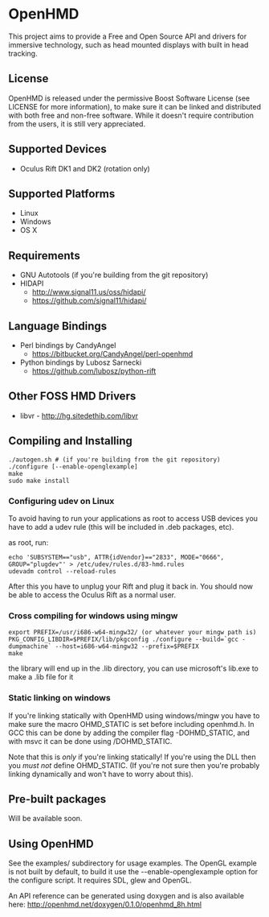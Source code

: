 # OpenHMD
This project aims to provide a Free and Open Source API and drivers for immersive technology, such as head mounted displays with built in head tracking.

## License
OpenHMD is released under the permissive Boost Software License (see LICENSE for more information), to make sure it can be linked and distributed with both free and non-free software. While it doesn't require contribution from the users, it is still very appreciated.

## Supported Devices
  * Oculus Rift DK1 and DK2 (rotation only)

## Supported Platforms
  * Linux
  * Windows
  * OS X

## Requirements
  * GNU Autotools (if you're building from the git repository)
  * HIDAPI
    * http://www.signal11.us/oss/hidapi/
    * https://github.com/signal11/hidapi/

## Language Bindings
  * Perl bindings by CandyAngel
    * https://bitbucket.org/CandyAngel/perl-openhmd
  * Python bindings by Lubosz Sarnecki
    * https://github.com/lubosz/python-rift
  
## Other FOSS HMD Drivers
  * libvr - http://hg.sitedethib.com/libvr

## Compiling and Installing
    ./autogen.sh # (if you're building from the git repository)
    ./configure [--enable-openglexample]
    make
    sudo make install

### Configuring udev on Linux
To avoid having to run your applications as root to access USB devices you have to add a udev rule (this will be included in .deb packages, etc).

as root, run:

    echo 'SUBSYSTEM=="usb", ATTR{idVendor}=="2833", MODE="0666", GROUP="plugdev"' > /etc/udev/rules.d/83-hmd.rules
    udevadm control --reload-rules

After this you have to unplug your Rift and plug it back in. You should now be able to access the Oculus Rift as a normal user.


### Cross compiling for windows using mingw
    export PREFIX=/usr/i686-w64-mingw32/ (or whatever your mingw path is)
    PKG_CONFIG_LIBDIR=$PREFIX/lib/pkgconfig ./configure --build=`gcc -dumpmachine` --host=i686-w64-mingw32 --prefix=$PREFIX
    make
the library will end up in the .lib directory, you can use microsoft's lib.exe to make a .lib file for it

### Static linking on windows
If you're linking statically with OpenHMD using windows/mingw you have to make sure the macro OHMD_STATIC is set before including openhmd.h. In GCC this can be done by adding the compiler flag -DOHMD_STATIC, and with msvc it can be done using /DOHMD_STATIC.

Note that this is *only* if you're linking statically! If you're using the DLL then you *must not* define OHMD_STATIC. (If you're not sure then you're probably linking dynamically and won't have to worry about this).

## Pre-built packages
Will be available soon.

## Using OpenHMD
See the examples/ subdirectory for usage examples. The OpenGL example is not built by default, to build it use the --enable-openglexample option for the configure script. It requires SDL, glew and OpenGL.

An API reference can be generated using doxygen and is also available here: http://openhmd.net/doxygen/0.1.0/openhmd_8h.html



